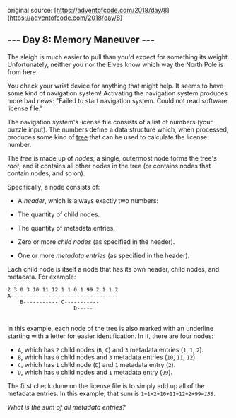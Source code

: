 original source: [https://adventofcode.com/2018/day/8](https://adventofcode.com/2018/day/8)
## --- Day 8: Memory Maneuver ---
The sleigh is much easier to pull than you'd expect for something its weight. Unfortunately, neither you nor the Elves know which way the North Pole is from here.

You check your wrist device for anything that might help.  It seems to have some kind of navigation system!  Activating the navigation system produces more bad news: "Failed to start navigation system. Could not read software license file."

The navigation system's license file consists of a list of numbers (your puzzle input).  The numbers define a data structure which, when processed, produces some kind of [tree](https://en.wikipedia.org/wiki/Tree_(data_structure)) that can be used to calculate the license number.

The <em>tree</em> is made up of <em>nodes</em>; a single, outermost node forms the tree's <em>root</em>, and it contains all other nodes in the tree (or contains nodes that contain nodes, and so on).

Specifically, a node consists of:


 - A <em>header</em>, which is always exactly two numbers:

 - The quantity of child nodes.
 - The quantity of metadata entries.

 - Zero or more <em>child nodes</em> (as specified in the header).
 - One or more <em>metadata entries</em> (as specified in the header).

Each child node is itself a node that has its own header, child nodes, and metadata. For example:

<pre>
<code>2 3 0 3 10 11 12 1 1 0 1 99 2 1 1 2
A----------------------------------
    B----------- C-----------
                     D-----
</code>
</pre>

In this example, each node of the tree is also marked with an underline starting with a letter for easier identification. In it, there are four nodes:


 - <code>A</code>, which has <code>2</code> child nodes (<code>B</code>, <code>C</code>) and <code>3</code> metadata entries (<code>1</code>, <code>1</code>, <code>2</code>).
 - <code>B</code>, which has <code>0</code> child nodes and <code>3</code> metadata entries (<code>10</code>, <code>11</code>, <code>12</code>).
 - <code>C</code>, which has <code>1</code> child node (<code>D</code>) and <code>1</code> metadata entry (<code>2</code>).
 - <code>D</code>, which has <code>0</code> child nodes and <code>1</code> metadata entry (<code>99</code>).

The first check done on the license file is to simply add up all of the metadata entries.  In this example, that sum is <code>1+1+2+10+11+12+2+99=<em>138</em></code>.

<em>What is the sum of all metadata entries?</em>


